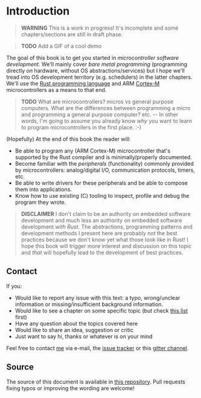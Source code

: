 # Introduction

> **WARNING** This is a work in progress! It's incomplete and some chapters/sections are still in
> draft phase.

> **TODO** Add a GIF of a cool demo

The goal of this book is to get you started in *microcontroller software development*. We'll mainly
cover *bare metal programming* (programming directly *on* hardware, without OS
abstractions/services) but I hope we'll tread into OS development territory (e.g. schedulers) in the
latter chapters. We'll use the [Rust programming language] and ARM [Cortex-M] microcontrollers as a
means to that end.

[Cortex-M]: http://www.arm.com/products/processors/cortex-m/index.php?tab=Why+Cortex-M?
[Rust programming language]: https://www.rust-lang.org/

> **TODO** What are microcontrollers? micros vs general purpose computers. What are the differences
> between programming a micro and programming a general purpose computer? etc. -- In other words,
> I'm going to assume you already know *why* you want to learn to program microcontrollers in the
> first place. :-)

(Hopefully) At the end of this book the reader will:

- Be able to program any (ARM Cortex-M) microcontroller that's supported by the Rust compiler and is
  minimally/properly documented.
- Become familiar with the *peripherals* (functionality) commonly provided by microcontrollers:
  analog/digital I/O, communication protocols, timers, etc.
- Be able to write drivers for these peripherals and be able to compose them into applications.
- Know how to use existing (C) tooling to inspect, profile and debug the program they wrote.
  
> **DISCLAIMER** I don't claim to be an authority on embedded software development and much less an
> authority on embedded software development *with Rust*. The abstractions, programming patterns and
> development methods I present here are probably *not* the best practices because we don't know
> yet what those look like in Rust! I hope this book will trigger more interest and discussion on
> this topic and *that* will hopefully lead to the development of best practices.

## Contact

If you:

- Would like to report any issue with this text: a typo, wrong/unclear information or
  missing/insufficient background information.
- Would like to see a chapter on some specific topic (but check [this list] first)
- Have any question about the topics covered here
- Would like to share an idea, suggestion or critic
- Just want to say hi, thanks or whatever is on your mind

[this list]: /unwritten.html

Feel free to contact [me] via e-mail, the [issue tracker] or this [gitter channel].

[issue tracker]: https://github.com/japaric/copper/issues
[me]: https://github.com/japaric
[gitter channel]: https://gitter.im/japaric/copper

## Source

The source of this document is available in [this repository]. Pull requests fixing typos or
improving the wording are welcome!

[this repository]: https://github.com/japaric/copper
